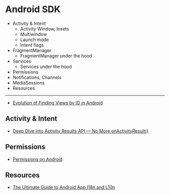 
# Android SDK

- Activity & Intent
  - Activity Window, Insets
  - Multiwindow 
  - Launch mode
  - Intent flags
- FragmentManager
  - FragmentManager under the hood
- Services
  - Services under the hood
- Permissions
- Notifications, Channels
- MediaSessions
- Resources

___

- [Evolution of Finding Views by ID in Android](https://android.jlelse.eu/evolution-of-finding-views-android-98b8ef5b9249)

## Activity & Intent

- [Deep Dive into Activity Results API — No More onActivityResult()](https://android.jlelse.eu/activity-results-api-69be5a225e86)

## Permissions

- [Permissions on Android](https://developer.android.com/guide/topics/permissions/overview)


## Resources
- [The Ultimate Guide to Android App I18n and L10n](https://proandroiddev.com/the-ultimate-guide-to-android-app-internationalization-and-localization-89b6c33fe741)
